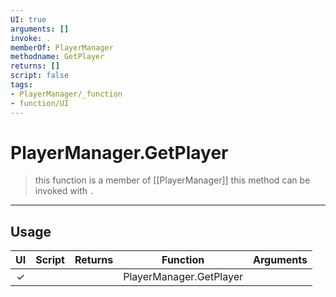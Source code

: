 ```yaml
---
UI: true
arguments: []
invoke: .
memberOf: PlayerManager
methodname: GetPlayer
returns: []
script: false
tags:
- PlayerManager/_function
- function/UI
---
```

# PlayerManager.GetPlayer
> this function is a member of [[PlayerManager]]
> this method can be invoked with `.`
-----
## Usage
|  UI | Script | Returns | Function | Arguments |
|:---:|:------:|-------:|:--------:|:---------|
|✓| ||PlayerManager.GetPlayer||
